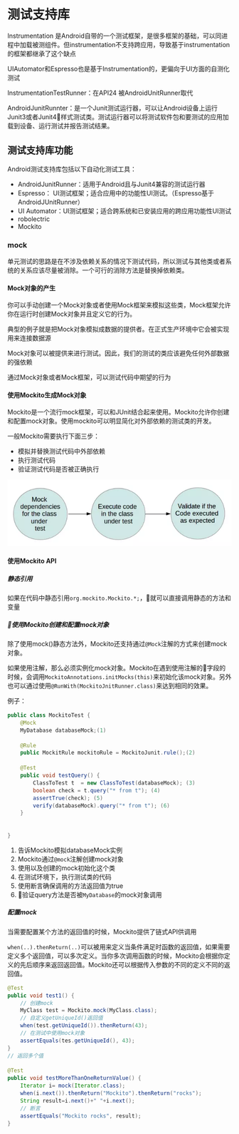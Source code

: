 # 测试支持库

Instrumentation 是Android自带的一个测试框架，是很多框架的基础，可以同进程中加载被测组件。但instrumentation不支持跨应用，导致基于instrumentation的框架都继承了这个缺点

UIAutomator和Espresso也是基于Instrumentation的，更偏向于UI方面的自测化测试

InstrumentationTestRunner：在API24 被AndroidUnitRunner取代

AndroidJunitRunnter：是一个Junit测试运行器，可以让Android设备上运行Junit3或者Junit4样式测试类。测试运行器可以将测试软件包和要测试的应用加载到设备、运行测试并报告测试结果。

## 测试支持库功能

Android测试支持库包括以下自动化测试工具：

- AndroidJunitRunner：适用于Android且与Junit4兼容的测试运行器
- Espresso： UI测试框架；适合应用中的功能性UI测试。（Espresso基于AndroidJUnitRunner）
- UI Automator：UI测试框架；适合跨系统和已安装应用的跨应用功能性UI测试
- robolectric
- Mockito

### mock

单元测试的思路是在不涉及依赖关系的情况下测试代码，所以测试与其他类或者系统的关系应该尽量被消除。一个可行的消除方法是替换掉依赖类。

#### Mock对象的产生

你可以手动创建一个Mock对象或者使用Mock框架来模拟这些类，Mock框架允许你在运行时创建Mock对象并且定义它的行为。

典型的例子就是把Mock对象模拟成数据的提供者。在正式生产环境中它会被实现用来连接数据源

Mock对象可以被提供来进行测试。因此，我们的测试的类应该避免任何外部数据的强依赖

通过Mock对象或者Mock框架，可以测试代码中期望的行为

#### 使用Mockito生成Mock对象

Mockito是一个流行mock框架，可以和JUnit结合起来使用。Mockito允许你创建和配置mock对象。使用mockito可以明显简化对外部依赖的测试类的开发。

一般Mockito需要执行下面三步：

- 模拟并替换测试代码中外部依赖
- 执行测试代码
- 验证测试代码是否被正确执行

![mockito_step](../../img/mockito_step)

#### 使用Mockito API

##### 静态引用

如果在代码中静态引用`org.mockito.Mockito.*;`，就可以直接调用静态的方法和变量

##### 使用Mockito创建和配置mock对象

除了使用mock()静态方法外，Mockito还支持通过`@Mock`注解的方式来创建mock对象。

如果使用注解，那么必须实例化mock对象。Mockito在遇到使用注解的字段的时候，会调用`MockitoAnnotations.initMocks(this)`来初始化该mock对象。另外也可以通过使用`@RunWith(MockitoJnitRunner.class)`来达到相同的效果。

例子：

```java
public class MockitoTest {
    @Mock
    MyDatabase databaseMock;(1)

    @Rule
    public MockitRule mockitoRule = MockitoJunit.rule();(2)

    @Test
    public void testQuery() {
        ClassToTest t  = new ClassToTest(databaseMock); (3)
        boolean check = t.query("* from t"); (4)
        assertTrue(check); (5)
        verify(databaseMock).query("* from t"); (6)
    }


}
```

1. 告诉Mockito模拟databaseMock实例
2. Mockito通过`@mock`注解创建mock对象
3. 使用以及创建的mock初始化这个类
4. 在测试环境下，执行测试类的代码
5. 使用断言确保调用的方法返回值为true
6. 验证query方法是否被`MyDatabase`的mock对象调用

##### 配置mock

当需要配置某个方法的返回值的时候，Mockito提供了链式API供调用

`when(..).thenReturn(..)`可以被用来定义当条件满足时函数的返回值，如果需要定义多个返回值，可以多次定义。当你多次调用函数的时候，Mockito会根据你定义的先后顺序来返回返回值。Mockito还可以根据传入参数的不同的定义不同的返回值。

```java
@Test
public void test1() {
    // 创建mock
    MyClass test = Mockito.mock(MyClass.class);
    // 自定义getUniqueId()返回值
    when(test.getUniqueId()).thenReturn(43);
    // 在测试中使用mock对象
    assertEquals(tes.getUniqueId(), 43);
}
// 返回多个值

@Test
public void testMoreThanOneReturnValue() {
    Iterator i= mock(Iterator.class);
    when(i.next()).thenReturn("Mockito").thenReturn("rocks");
    String result=i.next()+" "+i.next();
    // 断言
    assertEquals("Mockito rocks", result);
}
```

